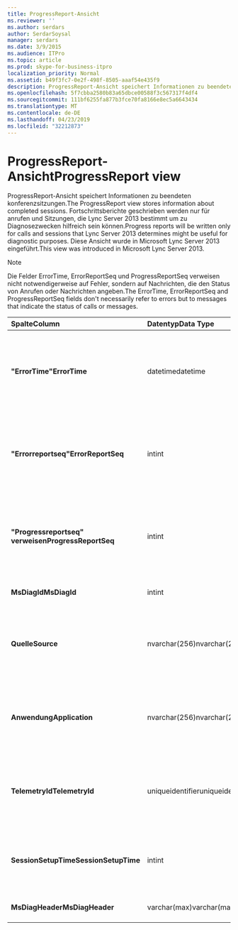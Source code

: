 ```yaml
---
title: ProgressReport-Ansicht
ms.reviewer: ''
ms.author: serdars
author: SerdarSoysal
manager: serdars
ms.date: 3/9/2015
ms.audience: ITPro
ms.topic: article
ms.prod: skype-for-business-itpro
localization_priority: Normal
ms.assetid: b49f3fc7-0e2f-498f-8505-aaaf54e435f9
description: ProgressReport-Ansicht speichert Informationen zu beendeten konferenzsitzungen. Fortschrittsberichte geschrieben werden nur für anrufen und Sitzungen, die Lync Server 2013 bestimmt um zu Diagnosezwecken hilfreich sein können. Diese Ansicht wurde in Microsoft Lync Server 2013 eingeführt.
ms.openlocfilehash: 5f7cbba2580b83a65dbce00588f3c567317f4df4
ms.sourcegitcommit: 111bf6255fa877b3fce70fa8166e8ec5a6643434
ms.translationtype: MT
ms.contentlocale: de-DE
ms.lasthandoff: 04/23/2019
ms.locfileid: "32212873"
---
```

# <a name="progressreport-view"></a><span data-ttu-id="52f48-105">ProgressReport-Ansicht</span><span class="sxs-lookup"><span data-stu-id="52f48-105">ProgressReport view</span></span>
 
<span data-ttu-id="52f48-106">ProgressReport-Ansicht speichert Informationen zu beendeten konferenzsitzungen.</span><span class="sxs-lookup"><span data-stu-id="52f48-106">The ProgressReport view stores information about completed sessions.</span></span> <span data-ttu-id="52f48-107">Fortschrittsberichte geschrieben werden nur für anrufen und Sitzungen, die Lync Server 2013 bestimmt um zu Diagnosezwecken hilfreich sein können.</span><span class="sxs-lookup"><span data-stu-id="52f48-107">Progress reports will be written only for calls and sessions that Lync Server 2013 determines might be useful for diagnostic purposes.</span></span> <span data-ttu-id="52f48-108">Diese Ansicht wurde in Microsoft Lync Server 2013 eingeführt.</span><span class="sxs-lookup"><span data-stu-id="52f48-108">This view was introduced in Microsoft Lync Server 2013.</span></span>
  
> [!NOTE]
> <span data-ttu-id="52f48-109">Die Felder ErrorTime, ErrorReportSeq und ProgressReportSeq verweisen nicht notwendigerweise auf Fehler, sondern auf Nachrichten, die den Status von Anrufen oder Nachrichten angeben.</span><span class="sxs-lookup"><span data-stu-id="52f48-109">The ErrorTime, ErrorReportSeq and ProgressReportSeq fields don't necessarily refer to errors but to messages that indicate the status of calls or messages.</span></span> 
  
|<span data-ttu-id="52f48-110">**Spalte**</span><span class="sxs-lookup"><span data-stu-id="52f48-110">**Column**</span></span>|<span data-ttu-id="52f48-111">**Datentyp**</span><span class="sxs-lookup"><span data-stu-id="52f48-111">**Data Type**</span></span>|<span data-ttu-id="52f48-112">**Details**</span><span class="sxs-lookup"><span data-stu-id="52f48-112">**Details**</span></span>|
|:-----|:-----|:-----|
|<span data-ttu-id="52f48-113">**"ErrorTime"**</span><span class="sxs-lookup"><span data-stu-id="52f48-113">**ErrorTime**</span></span> <br/> |<span data-ttu-id="52f48-114">datetime</span><span class="sxs-lookup"><span data-stu-id="52f48-114">datetime</span></span>  <br/> |<span data-ttu-id="52f48-115">Zeitpunkt der Fehler aufgetreten ist.</span><span class="sxs-lookup"><span data-stu-id="52f48-115">Time of error occurred.</span></span> <span data-ttu-id="52f48-116">In Verbindung mit "errorreportseq" verwendet, um einen Fehler eindeutig zu identifizieren.</span><span class="sxs-lookup"><span data-stu-id="52f48-116">Used in conjunction with ErrorReportSeq to uniquely identify an error.</span></span>  <br/> |
|<span data-ttu-id="52f48-117">**"Errorreportseq"**</span><span class="sxs-lookup"><span data-stu-id="52f48-117">**ErrorReportSeq**</span></span> <br/> |<span data-ttu-id="52f48-118">int</span><span class="sxs-lookup"><span data-stu-id="52f48-118">int</span></span>  <br/> |<span data-ttu-id="52f48-119">ID-Nummer zur Identifikation des Fehlers.</span><span class="sxs-lookup"><span data-stu-id="52f48-119">ID number to identify the error.</span></span> <span data-ttu-id="52f48-120">In Verbindung mit ErrorTime verwendet, um einen Fehler eindeutig zu identifizieren.</span><span class="sxs-lookup"><span data-stu-id="52f48-120">Used in conjunction with ErrorTime to uniquely identify an error.</span></span>  <br/> |
|<span data-ttu-id="52f48-121">**"Progressreportseq" verweisen**</span><span class="sxs-lookup"><span data-stu-id="52f48-121">**ProgressReportSeq**</span></span> <br/> |<span data-ttu-id="52f48-122">int</span><span class="sxs-lookup"><span data-stu-id="52f48-122">int</span></span>  <br/> |<span data-ttu-id="52f48-123">Identifizieren Sie den Fortschrittsbericht-ID.</span><span class="sxs-lookup"><span data-stu-id="52f48-123">ID to identify the progress report.</span></span> <span data-ttu-id="52f48-124">Verwendet, um Fortschrittsberichte des gleichen Fehlerberichts zu unterscheiden.</span><span class="sxs-lookup"><span data-stu-id="52f48-124">Used to distinguish progress reports of the same error report.</span></span>  <br/> |
|<span data-ttu-id="52f48-125">**MsDiagId**</span><span class="sxs-lookup"><span data-stu-id="52f48-125">**MsDiagId**</span></span> <br/> |<span data-ttu-id="52f48-126">int</span><span class="sxs-lookup"><span data-stu-id="52f48-126">int</span></span>  <br/> |<span data-ttu-id="52f48-127">Diagnose-ID für den Fehlerbericht.</span><span class="sxs-lookup"><span data-stu-id="52f48-127">Diagnostic ID for the error report.</span></span>  <br/> |
|<span data-ttu-id="52f48-128">**Quelle**</span><span class="sxs-lookup"><span data-stu-id="52f48-128">**Source**</span></span> <br/> |<span data-ttu-id="52f48-129">nvarchar(256)</span><span class="sxs-lookup"><span data-stu-id="52f48-129">nvarchar(256)</span></span>  <br/> |<span data-ttu-id="52f48-130">Name des Servers, der den Fehler ausgelöst hat (falls der Bericht von einer Serverkomponente gesendet wurde).</span><span class="sxs-lookup"><span data-stu-id="52f48-130">Name of server that originated the error (if report was sent from a server component).</span></span>  <br/> |
|<span data-ttu-id="52f48-131">**Anwendung**</span><span class="sxs-lookup"><span data-stu-id="52f48-131">**Application**</span></span> <br/> |<span data-ttu-id="52f48-132">nvarchar(256)</span><span class="sxs-lookup"><span data-stu-id="52f48-132">nvarchar(256)</span></span>  <br/> |<span data-ttu-id="52f48-133">Name der Anwendung, die den Fehler ausgelöst hat (falls der Bericht von einer Serverkomponente gesendet wurde).</span><span class="sxs-lookup"><span data-stu-id="52f48-133">Name of application that originated the error (if report was sent from a server component).</span></span>  <br/> |
|<span data-ttu-id="52f48-134">**TelemetryId**</span><span class="sxs-lookup"><span data-stu-id="52f48-134">**TelemetryId**</span></span> <br/> |<span data-ttu-id="52f48-135">uniqueidentifier</span><span class="sxs-lookup"><span data-stu-id="52f48-135">uniqueidentifier</span></span>  <br/> |<span data-ttu-id="52f48-136">Eindeutige ID zum korelieren für die verschiedenen Komponenten in einer Konferenz Beteiligten.</span><span class="sxs-lookup"><span data-stu-id="52f48-136">Unique identifier correlating join time information for the different components involved in a conference.</span></span>  <br/> |
|<span data-ttu-id="52f48-137">**SessionSetupTime**</span><span class="sxs-lookup"><span data-stu-id="52f48-137">**SessionSetupTime**</span></span> <br/> |<span data-ttu-id="52f48-138">int</span><span class="sxs-lookup"><span data-stu-id="52f48-138">int</span></span>  <br/> |<span data-ttu-id="52f48-139">Zeit (in Millisekunden) für eine bestimmte Komponente zu einer Konferenz erforderlich.</span><span class="sxs-lookup"><span data-stu-id="52f48-139">Time (in milliseconds) required for a specific component to join a conference.</span></span>  <br/> |
|<span data-ttu-id="52f48-140">**MsDiagHeader**</span><span class="sxs-lookup"><span data-stu-id="52f48-140">**MsDiagHeader**</span></span> <br/> |<span data-ttu-id="52f48-141">varchar(max)</span><span class="sxs-lookup"><span data-stu-id="52f48-141">varchar(max)</span></span>  <br/> |<span data-ttu-id="52f48-142">Zusätzliche Fehlerinformationen.</span><span class="sxs-lookup"><span data-stu-id="52f48-142">Additional error information.</span></span>  <br/> |
   

